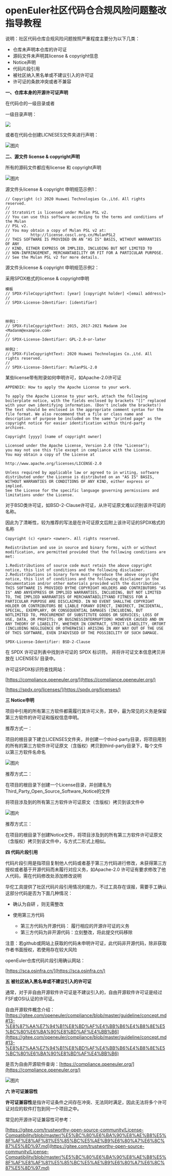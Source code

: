 # openEuler社区代码仓合规风险问题整改指导教程

说明：社区代码仓库合规风险问题按照严重程度主要分为以下几类：

* 仓库未声明本仓库的许可证
* 源码文件未声明其license & copyright信息
* Notice声明
* 代码片段引用
* 被社区纳入黑名单或不建议引入的许可证
* 许可证的条款冲突或者不兼容

**一、仓库本身的开源许可证声明**

在代码仓的一级目录或者

一级目录声明：

![](./img/license-statement.png)



或者在代码仓创建LICNESES文件夹进行声明：

![图片](./img/license-statement-in-dri.png)

**二、源文件 license & copyright声明**

所有的源码文件都应有license 和 copyright声明

![图片](./img/code-license-statement.png)

源文件头license & copyright 申明规范示例1：

```plain
// Copyright (c) 2020 Huawei Technologies Co.,Ltd. All rights reserved.
//
// StratoVirt is licensed under Mulan PSL v2.
// You can use this software according to the terms and conditions of the Mulan
// PSL v2.
// You may obtain a copy of Mulan PSL v2 at:
//         http://license.coscl.org.cn/MulanPSL2
// THIS SOFTWARE IS PROVIDED ON AN "AS IS" BASIS, WITHOUT WARRANTIES OF ANY
// KIND, EITHER EXPRESS OR IMPLIED, INCLUDING BUT NOT LIMITED TO
// NON-INFRINGEMENT, MERCHANTABILITY OR FIT FOR A PARTICULAR PURPOSE.
// See the Mulan PSL v2 for more details.
```

源文件头license & copyright 申明规范示例2：

采用SPDX格式的license & copyright申明

```plain
模板
// SPDX-FileCopyrightText: [year] [copyright holder] <[email address]>
//
// SPDX-License-Identifier: [identifier]



样例1：
// SPDX-FileCopyrightText: 2015, 2017-2021 Madanm Joe <Madanm@example.com>
//
// SPDX-License-Identifier: GPL-2.0-or-later 

样例2：
// SPDX-FileCopyrightText: 2020 Huawei Technologies Co.,Ltd. All rights reserved.
//
// SPDX-License-Identifier: MulanPSL-2.0
```

某些license带有附录如何申明许可，如Apache-2.0许可证

```
APPENDIX: How to apply the Apache License to your work.

To apply the Apache License to your work, attach the following boilerplate notice, with the fields enclosed by brackets "[]" replaced with your own identifying information. (Don't include the brackets!) The text should be enclosed in the appropriate comment syntax for the file format. We also recommend that a file or class name and description of purpose be included on the same "printed page" as the copyright notice for easier identification within third-party archives.

Copyright [yyyy] [name of copyright owner]

Licensed under the Apache License, Version 2.0 (the "License");
you may not use this file except in compliance with the License.
You may obtain a copy of the License at

http://www.apache.org/licenses/LICENSE-2.0

Unless required by applicable law or agreed to in writing, software
distributed under the License is distributed on an "AS IS" BASIS,
WITHOUT WARRANTIES OR CONDITIONS OF ANY KIND, either express or implied.
See the License for the specific language governing permissions and
limitations under the License.
```



对于BSD类许可证，如BSD-2-Clause许可证，从许可证原文难以识别该许可证的名称。

因此为了清晰性，较为推荐的写法是在许可证原文后附上该许可证的SPDX格式的名称

```
Copyright (c) <year> <owner>. All rights reserved.

Redistribution and use in source and binary forms, with or without modification, are permitted provided that the following conditions are met:

1.Redistributions of source code must retain the above copyright notice, this list of conditions and the following disclaimer.
2.Redistributions in binary form must reproduce the above copyright notice, this list of conditions and the following disclaimer in the documentation and/or other materials provided with the distribution.
THIS SOFTWARE IS PROVIDED BYTHE COPYRIGHT HOLDERS AND CONTRIBUTORS "AS IS" AND ANYEXPRESS OR IMPLIED WARRANTIES, INCLUDING, BUT NOT LIMITED TO, THE IMPLIED WARRANTIES OF MERCHANTABILITYAND FITNESS FOR A PARTICULAR PURPOSE ARE DISCLAIMED. IN NO EVENT SHALLTHE COPYRIGHT HOLDER OR CONTRIBUTORS BE LIABLE FORANY DIRECT, INDIRECT, INCIDENTAL, SPECIAL, EXEMPLARY, OR CONSEQUENTIAL DAMAGES (INCLUDING, BUT NOTLIMITED TO, PROCUREMENT OF SUBSTITUTE GOODS OR SERVICES; LOSS OF USE, DATA, OR PROFITS; OR BUSINESSINTERRUPTION) HOWEVER CAUSED AND ON ANY THEORY OF LIABILITY, WHETHER IN CONTRACT, STRICT LIABILITY, ORTORT (INCLUDING NEGLIGENCE OR OTHERWISE) ARISING IN ANY WAY OUT OF THE USE OF THIS SOFTWARE, EVEN IFADVISED OF THE POSSIBILITY OF SUCH DAMAGE.

SPDX-License-Identifier: BSD-2-Clause
```

在 SPDX 许可证列表中找到许可证的 SPDX 标识符。 并将许可证文本信息拷贝并放在 LICENSES/ 目录中。

许可证SPDX标识符查找网站：

[https://compliance.openeuler.org/](https://compliance.openeuler.org/)

[https://spdx.org/licenses/](https://spdx.org/licenses/)

**三 Notice申明**

项目中引用的所有第三方软件都需履行其许可义务，其中，最为常见的义务是保留第三方软件的许可证和版权信息申明。

推荐方式一：

项目的根目录下建立LICENSES文件夹，并创建一个third-party目录，将项目用到的所有的第三方软件许可证原文（含版权）拷贝到third-party目录下，每个文件以第三方软件名命名

![图片](./img/third-party-notice.png)

推荐方式二：

在项目的根目录下创建一个License目录，并创建名为Third_Party_Open_Source_Software_Notice的文件

将项目涉及到的所有第三方软件许可证原文（含版权）拷贝到该文件中

![图片](./img/notice.png)

推荐方式三：

在项目的根目录下创建Notice文件，将项目涉及到的所有第三方软件许可证原文（含版权）拷贝到该文件中，与方式二形式上相似。


**四 代码片段引用**

代码片段引用是指项目复制他人代码或者基于第三方代码进行修改，未获得第三方授权或者基于开源代码而未履行对应义务，如Apache-2.0 许可证有要求修改了他人代码，需在代码修改处添加修改说明

华佗工具提供了社区代码片段引用情况的能力，不过工具存在误报，需要手工确认这部分代码是否为下面几种情况：

- 确认为自研 ，则无需整改

- 使用第三方代码
  - 第三方代码为开源代码：  履行相应的开源许可证的义务
  - 第三方代码为非开源代码：立刻整改，将此提交代码移除

注意：若github或网站上获取的代码未申明许可证，此代码非开源代码，除非获取作者书面授权，若使用存在较大风险

openEuler仓库代码片段引用确认网站：

[https://sca.osinfra.cn/](https://sca.osinfra.cn/)

**五 被社区纳入黑名单或不建议引入的许可证**

通常，对于非自由开源软件许可证是不建议引入的，自由开源软件许可证是经过FSF或OSI认证的许可证。

自由开源软件概念介绍：[https://gitee.com/openeuler/compliance/blob/master/guideline/concept.md#13-%E8%87%AA%E7%94%B1%E8%BD%AF%E4%BB%B6%E4%B8%8E%E5%BC%80%E6%BA%90%E8%BD%AF%E4%BB%B6](https://gitee.com/openeuler/compliance/blob/master/guideline/concept.md#13-%E8%87%AA%E7%94%B1%E8%BD%AF%E4%BB%B6%E4%B8%8E%E5%BC%80%E6%BA%90%E8%BD%AF%E4%BB%B6)

是否为自由开源软件查询：[https://compliance.openeuler.org/](https://compliance.openeuler.org/)

![图片](./img/diaochan.png)



**六 许可证兼容性**

**许可证兼容性**是指许可证条件之间存在冲突、无法同时满足，因此无法将多个许可证对应的软件打包到同一个项目之中。

常见的开源许可证兼容性可参考：

[https://gitee.com/trustworthy-open-source-community/License-Compatibility/blob/master/%E5%BC%80%E6%BA%90%E8%AE%B8%E5%8F%AF%E8%AF%81%E5%85%BC%E5%AE%B9%E6%80%A7%E6%8C%87%E5%8D%97.md](https://gitee.com/trustworthy-open-source-community/License-Compatibility/blob/master/%E5%BC%80%E6%BA%90%E8%AE%B8%E5%8F%AF%E8%AF%81%E5%85%BC%E5%AE%B9%E6%80%A7%E6%8C%87%E5%8D%97.md)

